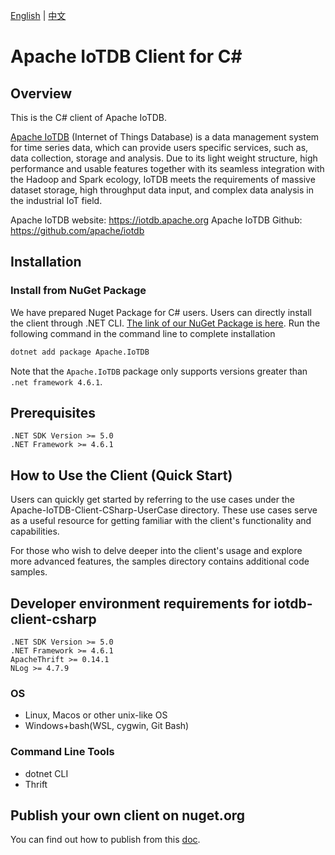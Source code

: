 <!--

    Licensed to the Apache Software Foundation (ASF) under one
    or more contributor license agreements.  See the NOTICE file
    distributed with this work for additional information
    regarding copyright ownership.  The ASF licenses this file
    to you under the Apache License, Version 2.0 (the
    "License"); you may not use this file except in compliance
    with the License.  You may obtain a copy of the License at
    
        http://www.apache.org/licenses/LICENSE-2.0
    
    Unless required by applicable law or agreed to in writing,
    software distributed under the License is distributed on an
    "AS IS" BASIS, WITHOUT WARRANTIES OR CONDITIONS OF ANY
    KIND, either express or implied.  See the License for the
    specific language governing permissions and limitations
    under the License.

-->
[English](./README.md) | [中文](./README_ZH.md)

# Apache IoTDB Client for C#

## Overview

This is the C# client of Apache IoTDB.

[Apache IoTDB](https://iotdb.apache.org) (Internet of Things Database) is a data management system for time series data, which can provide users specific services, such as, data collection, storage and analysis. Due to its light weight structure, high performance and usable features together with its seamless integration with the Hadoop and Spark ecology, IoTDB meets the requirements of massive dataset storage, high throughput data input, and complex data analysis in the industrial IoT field.

Apache IoTDB website: https://iotdb.apache.org
Apache IoTDB Github: https://github.com/apache/iotdb

## Installation

### Install from NuGet Package

We have prepared Nuget Package for C# users. Users can directly install the client through .NET CLI. [The link of our NuGet Package is here](https://www.nuget.org/packages/Apache.IoTDB/). Run the following command in the command line to complete installation

```sh
dotnet add package Apache.IoTDB
```

Note that the `Apache.IoTDB` package only supports versions greater than `.net framework 4.6.1`.

## Prerequisites

    .NET SDK Version >= 5.0 
    .NET Framework >= 4.6.1

## How to Use the Client (Quick Start)

Users can quickly get started by referring to the use cases under the Apache-IoTDB-Client-CSharp-UserCase directory. These use cases serve as a useful resource for getting familiar with the client's functionality and capabilities.

For those who wish to delve deeper into the client's usage and explore more advanced features, the samples directory contains additional code samples. 

## Developer environment requirements for iotdb-client-csharp

```
.NET SDK Version >= 5.0
.NET Framework >= 4.6.1
ApacheThrift >= 0.14.1
NLog >= 4.7.9
```

### OS

* Linux, Macos or other unix-like OS
* Windows+bash(WSL, cygwin, Git Bash)

### Command Line Tools

* dotnet CLI
* Thrift

## Publish your own client on nuget.org
You can find out how to publish from this [doc](./PUBLISH.md).